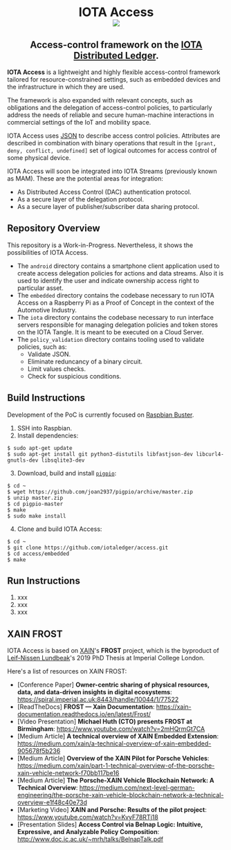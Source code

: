 <h1 align="center">
  <br>IOTA Access<br>
  <img src="https://github.com/iotaledger/access/raw/master/access.png">
</h1>
<h2 align="center">
Access-control framework on the <a href="https://www.iota.org/" target="_blank">IOTA Distributed Ledger</a>.
</h2>

**IOTA Access** is a lightweight and highly flexible access-control framework tailored for resource-constrained settings, such as embedded devices and the infrastructure in which they are used.

The framework is also expanded with relevant concepts, such as obligations and the delegation of access-control policies, to particularly address the needs of reliable and secure human-machine interactions in commercial settings of the IoT and mobility space.

IOTA Access uses [JSON](https://www.json.org/json-en.html) to describe access control policies. Attributes are described in combination with binary operations that result in the `[grant, deny, conflict, undefined]` set of logical outcomes for access control of some physical device.

IOTA Access will soon be integrated into IOTA Streams (previously known as MAM). These are the potential areas for integration:

* As Distributed Access Control (DAC) authentication protocol.
* As a secure layer of the delegation protocol.
* As a secure layer of publisher/subscriber data sharing protocol.

## Repository Overview
This repository is a Work-in-Progress. Nevertheless, it shows the possibilities of IOTA Access.

* The `android` directory contains a smartphone client application used to create access delegation policies for actions and data streams. Also it is used to identify the user and indicate ownership access right to particular asset.
* The `embedded` directory contains the codebase necessary to run IOTA Access on a Raspberry Pi as a Proof of Concept in the context of the Automotive Industry.
* The `iota` directory contains the codebase necessary to run interface servers responsible for managing delegation policies and token stores on the IOTA Tangle. It is meant to be executed on a Cloud Server.
* The `policy_validation` directory contains tooling used to validate policies, such as:
  - Validate JSON.
  - Eliminate reduncancy of a binary circuit.
  - Limit values checks.
  - Check for suspicious conditions.

## Build Instructions
Development of the PoC is currently focused on [Raspbian Buster](https://www.raspberrypi.org/blog/buster-the-new-version-of-raspbian/).

1. SSH into Raspbian.
2. Install dependencies:
```
$ sudo apt-get update
$ sudo apt-get install git python3-distutils libfastjson-dev libcurl4-gnutls-dev libsqlite3-dev
```

3. Download, build and install [`pigpio`](http://abyz.me.uk/rpi/pigpio/):
```
$ cd ~
$ wget https://github.com/joan2937/pigpio/archive/master.zip
$ unzip master.zip
$ cd pigpio-master
$ make
$ sudo make install
```

4. Clone and build IOTA Access:
```
$ cd ~
$ git clone https://github.com/iotaledger/access.git
$ cd access/embedded
$ make

```

## Run Instructions
1. xxx
2. xxx
3. xxx

## XAIN FROST
IOTA Access is based on [XAIN](https://www.xain.io/)'s **FROST** project, which is the byproduct of [Leif-Nissen Lundbeak](https://www.researchgate.net/profile/Leif_Nissen_Lundbaek)'s 2019 PhD Thesis at Imperial College London.

Here's a list of resources on XAIN FROST:

* [Conference Paper] **Owner-centric sharing of physical resources, data, and data-driven insights in digital ecosystems**: https://spiral.imperial.ac.uk:8443/handle/10044/1/77522
* [ReadTheDocs] **FROST — Xain Documentation**: https://xain-documentation.readthedocs.io/en/latest/Frost/
* [Video Presentation] **Michael Huth (CTO) presents FROST at Birmingham**: https://www.youtube.com/watch?v=2mHQrmGt7CA
* [Medium Article] **A technical overview of XAIN Embedded Extension**: https://medium.com/xain/a-technical-overview-of-xain-embedded-905678f5b236
* [Medium Article] **Overview of the XAIN Pilot for Porsche Vehicles**: https://medium.com/xain/part-1-technical-overview-of-the-porsche-xain-vehicle-network-f70bb117be16
* [Medium Article] **The Porsche-XAIN Vehicle Blockchain Network: A Technical Overview**: https://medium.com/next-level-german-engineering/the-porsche-xain-vehicle-blockchain-network-a-technical-overview-e1f48c40e73d
* [Marketing Video] **XAIN and Porsche: Results of the pilot project**: https://www.youtube.com/watch?v=KvyF78RTj18
* [Presentation Slides] **Access Control via Belnap Logic: Intuitive, Expressive, and Analyzable Policy Composition**: http://www.doc.ic.ac.uk/~mrh/talks/BelnapTalk.pdf
